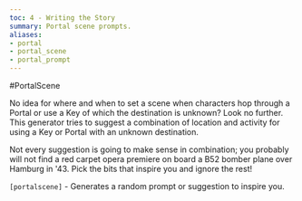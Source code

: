 ```yaml
---
toc: 4 - Writing the Story
summary: Portal scene prompts.
aliases:
- portal
- portal_scene
- portal_prompt
---
```

#PortalScene

No idea for where and when to set a scene when characters hop through a Portal or use a Key of which the destination is unknown? Look no further. This generator tries to suggest a combination of location and activity for using a Key or Portal with an unknown destination. 

Not every suggestion is going to make sense in combination; you probably will not find a red carpet opera premiere on board a B52 bomber plane over Hamburg in '43. Pick the bits that inspire you and ignore the rest!

`[portalscene]` - Generates a random prompt or suggestion to inspire you.